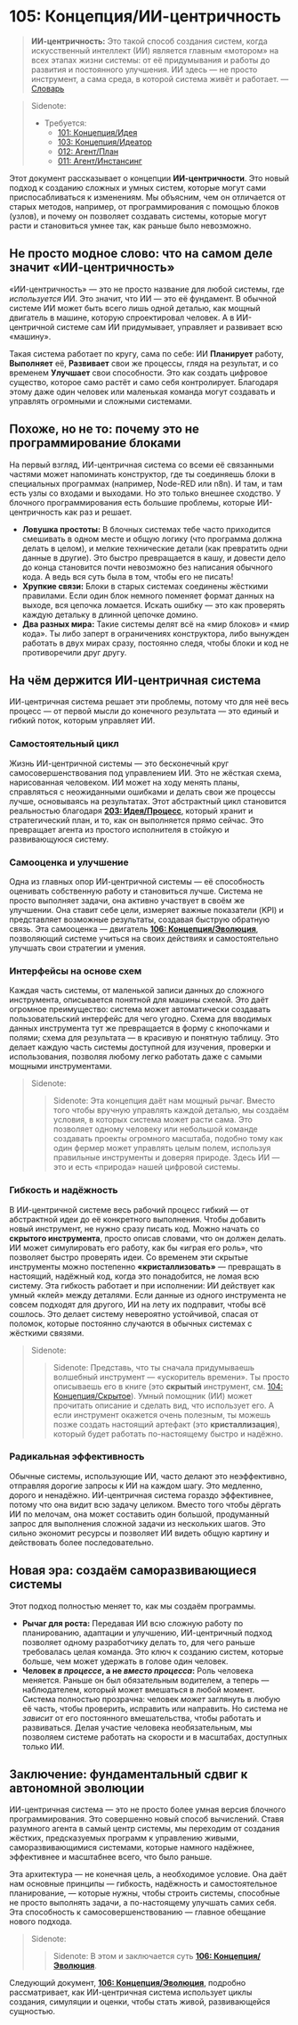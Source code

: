 # 105: Концепция/ИИ-центричность

> **ИИ-центричность:** Это такой способ создания систем, когда искусственный интеллект (ИИ) является главным «мотором» на всех этапах жизни системы: от её придумывания и работы до развития и постоянного улучшения. ИИ здесь — не просто инструмент, а сама среда, в которой система живёт и работает. — [Словарь](./000_glossary.md)

> Sidenote:
> - Требуется:
>   - [101: Концепция/Идея](./101_concept_idea.md)
>   - [103: Концепция/Идеатор](./103_concept_ideator.md)
>   - [012: Агент/План](./012_agent_plan.md)
>   - [011: Агент/Инстансинг](./011_agent_instancing.md)

Этот документ рассказывает о концепции **ИИ-центричности**. Это новый подход к созданию сложных и умных систем, которые могут сами приспосабливаться к изменениям. Мы объясним, чем он отличается от старых методов, например, от программирования с помощью блоков (узлов), и почему он позволяет создавать системы, которые могут расти и становиться умнее так, как раньше было невозможно.

## Не просто модное слово: что на самом деле значит «ИИ-центричность»

«ИИ-центричность» — это не просто название для любой системы, где _используется_ ИИ. Это значит, что ИИ — это её фундамент. В обычной системе ИИ может быть всего лишь одной деталью, как мощный двигатель в машине, которую спроектировал человек. А в ИИ-центричной системе сам ИИ придумывает, управляет и развивает всю «машину».

Такая система работает по кругу, сама по себе: ИИ **Планирует** работу, **Выполняет** её, **Развивает** свои же процессы, глядя на результат, и со временем **Улучшает** свои способности. Это как создать цифровое существо, которое само растёт и само себя контролирует. Благодаря этому даже один человек или маленькая команда могут создавать и управлять огромными и сложными системами.

## Похоже, но не то: почему это не программирование блоками

На первый взгляд, ИИ-центричная система со всеми её связанными частями может напоминать конструктор, где ты соединяешь блоки в специальных программах (например, Node-RED или n8n). И там, и там есть узлы со входами и выходами. Но это только внешнее сходство. У блочного программирования есть большие проблемы, которые ИИ-центричность как раз и решает.

- **Ловушка простоты:** В блочных системах тебе часто приходится смешивать в одном месте и общую логику (что программа должна делать в целом), и мелкие технические детали (как превратить одни данные в другие). Это быстро превращается в кашу, и довести дело до конца становится почти невозможно без написания обычного кода. А ведь вся суть была в том, чтобы его не писать!
- **Хрупкие связи:** Блоки в старых системах соединены жёсткими правилами. Если один блок немного поменяет формат данных на выходе, вся цепочка ломается. Искать ошибку — это как проверять каждую детальку в длинной цепочке домино.
- **Два разных мира:** Такие системы делят всё на «мир блоков» и «мир кода». Ты либо заперт в ограничениях конструктора, либо вынужден работать в двух мирах сразу, постоянно следя, чтобы блоки и код не противоречили друг другу.

## На чём держится ИИ-центричная система

ИИ-центричная система решает эти проблемы, потому что для неё весь процесс — от первой мысли до конечного результата — это единый и гибкий поток, которым управляет ИИ.

### Самостоятельный цикл

Жизнь ИИ-центричной системы — это бесконечный круг самосовершенствования под управлением ИИ. Это не жёсткая схема, нарисованная человеком. ИИ может на ходу менять планы, справляться с неожиданными ошибками и делать свои же процессы лучше, основываясь на результатах. Этот абстрактный цикл становится реальностью благодаря **[203: Идея/Процесс](./203_idea_process.md)**, который хранит и стратегический план, и то, как он выполняется прямо сейчас. Это превращает агента из простого исполнителя в стойкую и развивающуюся систему.

### Самооценка и улучшение

Одна из главных опор ИИ-центричной системы — её способность оценивать собственную работу и становиться лучше. Система не просто выполняет задачи, она активно участвует в своём же улучшении. Она ставит себе цели, измеряет важные показатели (KPI) и представляет возможные результаты, создавая быструю обратную связь. Эта самооценка — двигатель **[106: Концепция/Эволюция](./106_concept_evolution.md)**, позволяющий системе учиться на своих действиях и самостоятельно улучшать свои стратегии и умения.

### Интерфейсы на основе схем

Каждая часть системы, от маленькой записи данных до сложного инструмента, описывается понятной для машины схемой. Это даёт огромное преимущество: система может автоматически создавать пользовательский интерфейс для чего угодно. Схема для вводимых данных инструмента тут же превращается в форму с кнопочками и полями; схема для результата — в красивую и понятную таблицу. Это делает каждую часть системы доступной для изучения, проверки и использования, позволяя любому легко работать даже с самыми мощными инструментами.

> Sidenote:
> > Sidenote: Эта концепция даёт нам мощный рычаг. Вместо того чтобы вручную управлять каждой деталью, мы создаём условия, в которых система может расти сама. Это позволяет одному человеку или небольшой команде создавать проекты огромного масштаба, подобно тому как один фермер может управлять целым полем, используя правильные инструменты и доверяя природе. Здесь ИИ — это и есть «природа» нашей цифровой системы.

### Гибкость и надёжность

В ИИ-центричной системе весь рабочий процесс гибкий — от абстрактной идеи до её конкретного выполнения. Чтобы добавить новый инструмент, не нужно сразу писать код. Можно начать со **скрытого инструмента**, просто описав словами, что он должен делать. ИИ может симулировать его работу, как бы «играя его роль», что позволяет быстро проверять идеи. Со временем эти скрытые инструменты можно постепенно **«кристаллизовать»** — превращать в настоящий, надёжный код, когда это понадобится, не ломая всю систему. Эта гибкость работает и при исполнении: ИИ действует как умный «клей» между деталями. Если данные из одного инструмента не совсем подходят для другого, ИИ на лету их подправит, чтобы всё сошлось. Это делает систему невероятно устойчивой, спасая от поломок, которые постоянно случаются в обычных системах с жёсткими связями.

> Sidenote:
> > Sidenote: Представь, что ты сначала придумываешь волшебный инструмент — «ускоритель времени». Ты просто описываешь его в книге (это **скрытый** инструмент, см. [104: Концепция/Скрытое](./104_concept_latent.md)). Умный помощник (ИИ) может прочитать описание и сделать вид, что использует его. А если инструмент окажется очень полезным, ты можешь позже создать настоящий артефакт (это **кристаллизация**), который будет работать по-настоящему быстро и надёжно.

### Радикальная эффективность

Обычные системы, использующие ИИ, часто делают это неэффективно, отправляя дорогие запросы к ИИ на каждом шагу. Это медленно, дорого и ненадёжно. ИИ-центричная система гораздо эффективнее, потому что она видит всю задачу целиком. Вместо того чтобы дёргать ИИ по мелочам, она может составить один большой, продуманный запрос для выполнения сложной задачи из нескольких шагов. Это сильно экономит ресурсы и позволяет ИИ видеть общую картину и действовать более последовательно.

## Новая эра: создаём саморазвивающиеся системы

Этот подход полностью меняет то, как мы создаём программы.

- **Рычаг для роста:** Передавая ИИ всю сложную работу по планированию, адаптации и улучшению, ИИ-центричный подход позволяет одному разработчику делать то, для чего раньше требовалась целая команда. Это ключ к созданию систем, которые больше, чем может удержать в голове один человек.
- **Человек _в процессе_, а не _вместо процесса_:** Роль человека меняется. Раньше он был обязательным водителем, а теперь — наблюдателем, который может вмешаться в любой момент. Система полностью прозрачна: человек _может_ заглянуть в любую её часть, чтобы проверить, исправить или направить. Но система не _зависит_ от его постоянного вмешательства, чтобы работать и развиваться. Делая участие человека необязательным, мы позволяем системе работать на скорости и в масштабах, доступных только ИИ.

## Заключение: фундаментальный сдвиг к автономной эволюции

ИИ-центричная система — это не просто более умная версия блочного программирования. Это совершенно новый способ вычислений. Ставя разумного агента в самый центр системы, мы переходим от создания жёстких, предсказуемых программ к управлению живыми, саморазвивающимися системами, которые намного надёжнее, эффективнее и масштабнее всего, что было раньше.

Эта архитектура — не конечная цель, а необходимое условие. Она даёт нам основные принципы — гибкость, надёжность и самостоятельное планирование, — которые нужны, чтобы строить системы, способные не просто выполнять задачи, а по-настоящему улучшать самих себя. Эта способность к самосовершенствованию — главное обещание нового подхода.

> Sidenote:
> > Sidenote: В этом и заключается суть **[106: Концепция/Эволюция](./106_concept_evolution.md)**.
>

Следующий документ, **[106: Концепция/Эволюция](./106_concept_evolution.md)**, подробно рассматривает, как ИИ-центричная система использует циклы создания, симуляции и оценки, чтобы стать живой, развивающейся сущностью.
